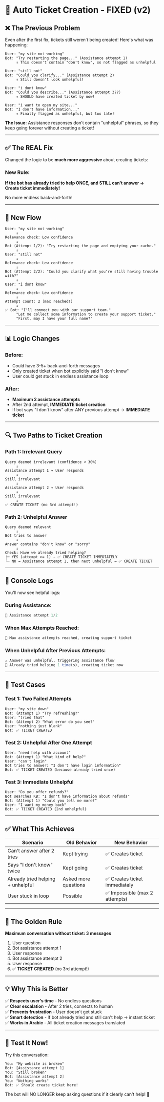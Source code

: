 # 🎫 Auto Ticket Creation - FIXED (v2)

## ❌ The Previous Problem

Even after the first fix, tickets still weren't being created! Here's what was happening:

```
User: "my site not working"
Bot: "Try restarting the page..." (Assistance attempt 1)
     ↑ This doesn't contain "don't know", so not flagged as unhelpful

User: "still not"
Bot: "Could you clarify..." (Assistance attempt 2)
     ↑ Still doesn't look unhelpful!

User: "i dont know"
Bot: "Could you describe..." (Assistance attempt 3??)
     ↑ SHOULD have created ticket by now!

User: "i want to open my site..."
Bot: "I don't have information..." 
     ↑ Finally flagged as unhelpful, but too late!
```

**The Issue:** 
Assistance responses don't contain "unhelpful" phrases, so they keep going forever without creating a ticket!

---

## ✅ The REAL Fix

Changed the logic to be **much more aggressive** about creating tickets:

### New Rule:
**If the bot has already tried to help ONCE, and STILL can't answer → Create ticket immediately!**

No more endless back-and-forth!

---

## 🎯 New Flow

```
User: "my site not working"
     ↓
Relevance check: Low confidence
     ↓
Bot (Attempt 1/2): "Try restarting the page and emptying your cache."
     ↓
User: "still not"
     ↓
Relevance check: Low confidence
     ↓
Bot (Attempt 2/2): "Could you clarify what you're still having trouble with?"
     ↓
User: "i dont know"
     ↓
Relevance check: Low confidence
     ↓
Attempt count: 2 (max reached!)
     ↓
✅ Bot: "I'll connect you with our support team."
     "Let me collect some information to create your support ticket."
     "First, may I have your full name?"
```

---

## 📊 Logic Changes

### Before:
- Could have 3-5+ back-and-forth messages
- Only created ticket when bot explicitly said "I don't know"
- User could get stuck in endless assistance loop

### After:
- **Maximum 2 assistance attempts**
- After 2nd attempt, **IMMEDIATE ticket creation**
- If bot says "I don't know" after ANY previous attempt → **IMMEDIATE ticket**

---

## 🔍 Two Paths to Ticket Creation

### Path 1: Irrelevant Query
```
Query deemed irrelevant (confidence < 30%)
     ↓
Assistance attempt 1 → User responds
     ↓
Still irrelevant
     ↓
Assistance attempt 2 → User responds
     ↓
Still irrelevant
     ↓
✅ CREATE TICKET (no 3rd attempt!)
```

### Path 2: Unhelpful Answer
```
Query deemed relevant
     ↓
Bot tries to answer
     ↓
Answer contains "don't know" or "sorry"
     ↓
Check: Have we already tried helping?
├─ YES (attempt >= 1) → ✅ CREATE TICKET IMMEDIATELY
└─ NO → Assistance attempt 1, then next unhelpful → ✅ CREATE TICKET
```

---

## 🎨 Console Logs

You'll now see helpful logs:

### During Assistance:
```javascript
🤔 Assistance attempt 1/2
```

### When Max Attempts Reached:
```javascript
🎫 Max assistance attempts reached, creating support ticket
```

### When Unhelpful After Previous Attempts:
```javascript
⚠️ Answer was unhelpful, triggering assistance flow
🎫 Already tried helping 1 time(s), creating ticket now
```

---

## 🧪 Test Cases

### Test 1: Two Failed Attempts
```
User: "my site down"
Bot: (Attempt 1) "Try refreshing?"
User: "tried that"
Bot: (Attempt 2) "What error do you see?"
User: "nothing just blank"
Bot: ✅ TICKET CREATED
```

### Test 2: Unhelpful After One Attempt
```
User: "need help with account"
Bot: (Attempt 1) "What kind of help?"
User: "can't login"
Bot tries to answer: "I don't have login information"
Bot: ✅ TICKET CREATED (because already tried once)
```

### Test 3: Immediate Unhelpful
```
User: "Do you offer refunds?"
Bot searches KB: "I don't have information about refunds"
Bot: (Attempt 1) "Could you tell me more?"
User: "I want my money back"
Bot: ✅ TICKET CREATED (2nd unhelpful)
```

---

## ✅ What This Achieves

| Scenario | Old Behavior | New Behavior |
|----------|-------------|--------------|
| Can't answer after 2 tries | Kept trying | ✅ Creates ticket |
| Says "I don't know" twice | Kept going | ✅ Creates ticket |
| Already tried helping + unhelpful | Asked more questions | ✅ Creates ticket immediately |
| User stuck in loop | Possible | ✅ Impossible (max 2 attempts) |

---

## 🎯 The Golden Rule

**Maximum conversation without ticket: 3 messages**

1. User question
2. Bot assistance attempt 1
3. User response
4. Bot assistance attempt 2  
5. User response
6. ✅ **TICKET CREATED** (no 3rd attempt!)

---

## 💡 Why This is Better

✅ **Respects user's time** - No endless questions  
✅ **Clear escalation** - After 2 tries, connects to human  
✅ **Prevents frustration** - User doesn't get stuck  
✅ **Smart detection** - If bot already tried and still can't help → instant ticket  
✅ **Works in Arabic** - All ticket creation messages translated  

---

## 🚀 Test It Now!

Try this conversation:

```
You: "My website is broken"
Bot: [Assistance attempt 1]
You: "Still broken"
Bot: [Assistance attempt 2]
You: "Nothing works"
Bot: ✅ Should create ticket here!
```

The bot will NO LONGER keep asking questions if it clearly can't help! 🎉
